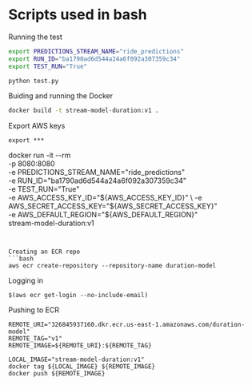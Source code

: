 # Scripts used in bash


Running the test

```bash
export PREDICTIONS_STREAM_NAME="ride_predictions"
export RUN_ID="ba1790ad6d544a24a6f092a307359c34"
export TEST_RUN="True"

python test.py
```

Buiding and running the Docker
```bash
docker build -t stream-model-duration:v1 .
```

Export AWS keys
```
export ***
```

docker run -it --rm \
    -p 8080:8080 \
    -e PREDICTIONS_STREAM_NAME="ride_predictions" \
    -e RUN_ID="ba1790ad6d544a24a6f092a307359c34" \
    -e TEST_RUN="True" \
    -e AWS_ACCESS_KEY_ID="${AWS_ACCESS_KEY_ID}" \
    -e AWS_SECRET_ACCESS_KEY="${AWS_SECRET_ACCESS_KEY}" \
    -e AWS_DEFAULT_REGION="${AWS_DEFAULT_REGION}" \
    stream-model-duration:v1
```


Creating an ECR repo
```bash
aws ecr create-repository --repository-name duration-model
```


Logging in
```
$(aws ecr get-login --no-include-email)
```


Pushing to ECR
```
REMOTE_URI="326845937160.dkr.ecr.us-east-1.amazonaws.com/duration-model"
REMOTE_TAG="v1"
REMOTE_IMAGE=${REMOTE_URI}:${REMOTE_TAG}

LOCAL_IMAGE="stream-model-duration:v1"
docker tag ${LOCAL_IMAGE} ${REMOTE_IMAGE}
docker push ${REMOTE_IMAGE}
```